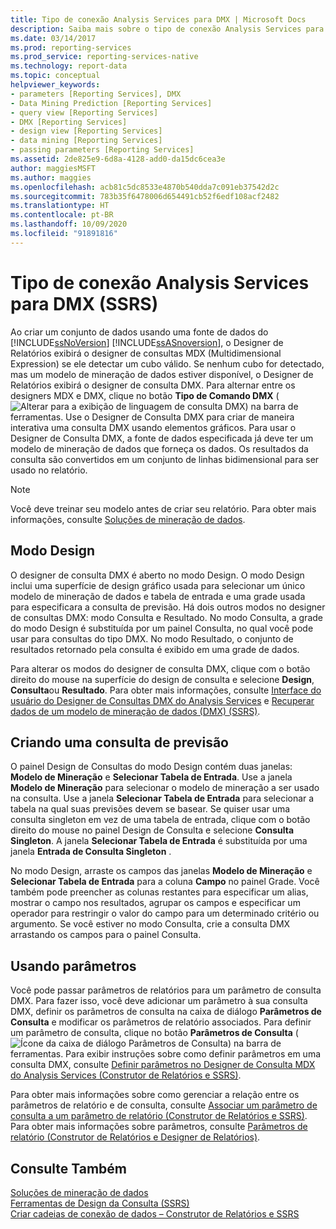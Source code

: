 ```yaml
---
title: Tipo de conexão Analysis Services para DMX | Microsoft Docs
description: Saiba mais sobre o tipo de conexão Analysis Services para DMX e aprenda a usar o Designer de Consultas DMX para criar uma consulta DMX usando elementos gráficos.
ms.date: 03/14/2017
ms.prod: reporting-services
ms.prod_service: reporting-services-native
ms.technology: report-data
ms.topic: conceptual
helpviewer_keywords:
- parameters [Reporting Services], DMX
- Data Mining Prediction [Reporting Services]
- query view [Reporting Services]
- DMX [Reporting Services]
- design view [Reporting Services]
- data mining [Reporting Services]
- passing parameters [Reporting Services]
ms.assetid: 2de825e9-6d8a-4128-add0-da15dc6cea3e
author: maggiesMSFT
ms.author: maggies
ms.openlocfilehash: acb81c5dc8533e4870b540dda7c091eb37542d2c
ms.sourcegitcommit: 783b35f6478006d654491cb52f6edf108acf2482
ms.translationtype: HT
ms.contentlocale: pt-BR
ms.lasthandoff: 10/09/2020
ms.locfileid: "91891816"
---
```

# <a name="analysis-services-connection-type-for-dmx-ssrs"></a>Tipo de conexão Analysis Services para DMX (SSRS)
  Ao criar um conjunto de dados usando uma fonte de dados do [!INCLUDE[ssNoVersion](../../includes/ssnoversion-md.md)] [!INCLUDE[ssASnoversion](../../includes/ssasnoversion-md.md)], o Designer de Relatórios exibirá o designer de consultas MDX (Multidimensional Expression) se ele detectar um cubo válido. Se nenhum cubo for detectado, mas um modelo de mineração de dados estiver disponível, o Designer de Relatórios exibirá o designer de consulta DMX. Para alternar entre os designers MDX e DMX, clique no botão **Tipo de Comando DMX** (![Alterar para a exibição de linguagem de consulta DMX](../../reporting-services/report-data/media/rsqdicon-commandtypedmx.gif "Alterar para o modo de exibição de linguagem de consulta DMX")) na barra de ferramentas. Use o Designer de Consulta DMX para criar de maneira interativa uma consulta DMX usando elementos gráficos. Para usar o Designer de Consulta DMX, a fonte de dados especificada já deve ter um modelo de mineração de dados que forneça os dados. Os resultados da consulta são convertidos em um conjunto de linhas bidimensional para ser usado no relatório.  
  
> [!NOTE]  
>  Você deve treinar seu modelo antes de criar seu relatório. Para obter mais informações, consulte [Soluções de mineração de dados](/analysis-services/data-mining/data-mining-solutions).  
  
## <a name="design-mode"></a>Modo Design  
 O designer de consulta DMX é aberto no modo Design. O modo Design inclui uma superfície de design gráfico usada para selecionar um único modelo de mineração de dados e tabela de entrada e uma grade usada para especificara a consulta de previsão. Há dois outros modos no designer de consultas DMX: modo Consulta e Resultado. No modo Consulta, a grade do modo Design é substituída por um painel Consulta, no qual você pode usar para consultas do tipo DMX. No modo Resultado, o conjunto de resultados retornado pela consulta é exibido em uma grade de dados.  
  
 Para alterar os modos do designer de consulta DMX, clique com o botão direito do mouse na superfície do design de consulta e selecione **Design**, **Consulta**ou **Resultado**. Para obter mais informações, consulte [Interface do usuário do Designer de Consultas DMX do Analysis Services](../../reporting-services/report-data/analysis-services-dmx-query-designer-user-interface.md) e [Recuperar dados de um modelo de mineração de dados &#40;DMX&#41; &#40;SSRS&#41;](../../reporting-services/report-data/retrieve-data-from-a-data-mining-model-dmx-ssrs.md).  
  
## <a name="designing-a-prediction-query"></a>Criando uma consulta de previsão  
 O painel Design de Consultas do modo Design contém duas janelas: **Modelo de Mineração** e **Selecionar Tabela de Entrada**. Use a janela **Modelo de Mineração** para selecionar o modelo de mineração a ser usado na consulta. Use a janela **Selecionar Tabela de Entrada** para selecionar a tabela na qual suas previsões devem se basear. Se quiser usar uma consulta singleton em vez de uma tabela de entrada, clique com o botão direito do mouse no painel Design de Consulta e selecione **Consulta Singleton**. A janela **Selecionar Tabela de Entrada** é substituída por uma janela **Entrada de Consulta Singleton** .  
  
 No modo Design, arraste os campos das janelas **Modelo de Mineração** e **Selecionar Tabela de Entrada** para a coluna **Campo** no painel Grade. Você também pode preencher as colunas restantes para especificar um alias, mostrar o campo nos resultados, agrupar os campos e especificar um operador para restringir o valor do campo para um determinado critério ou argumento. Se você estiver no modo Consulta, crie a consulta DMX arrastando os campos para o painel Consulta.  
  
## <a name="using-parameters"></a>Usando parâmetros  
 Você pode passar parâmetros de relatórios para um parâmetro de consulta DMX. Para fazer isso, você deve adicionar um parâmetro à sua consulta DMX, definir os parâmetros de consulta na caixa de diálogo **Parâmetros de Consulta** e modificar os parâmetros de relatório associados. Para definir um parâmetro de consulta, clique no botão **Parâmetros de Consulta** (![Ícone da caixa de diálogo Parâmetros de Consulta](../../reporting-services/report-data/media/iconqueryparameter.gif "Ícone da caixa de diálogo Parâmetros de Consulta")) na barra de ferramentas. Para exibir instruções sobre como definir parâmetros em uma consulta DMX, consulte [Definir parâmetros no Designer de Consulta MDX do Analysis Services &#40;Construtor de Relatórios e SSRS&#41;](../../reporting-services/report-data/define-parameters-in-the-mdx-query-designer-for-analysis-services.md).  
  
 Para obter mais informações sobre como gerenciar a relação entre os parâmetros de relatório e de consulta, consulte [Associar um parâmetro de consulta a um parâmetro de relatório &#40;Construtor de Relatórios e SSRS&#41;](../../reporting-services/report-data/associate-a-query-parameter-with-a-report-parameter-report-builder-and-ssrs.md). Para obter mais informações sobre parâmetros, consulte [Parâmetros de relatório &#40;Construtor de Relatórios e Designer de Relatórios&#41;](../../reporting-services/report-design/report-parameters-report-builder-and-report-designer.md).  
  
## <a name="see-also"></a>Consulte Também  
 [Soluções de mineração de dados](/analysis-services/data-mining/data-mining-solutions)   
 [Ferramentas de Design da Consulta &#40;SSRS&#41;](../../reporting-services/report-data/query-design-tools-ssrs.md)   
 [Criar cadeias de conexão de dados – Construtor de Relatórios e SSRS](../../reporting-services/report-data/data-connections-data-sources-and-connection-strings-report-builder-and-ssrs.md)  
  
